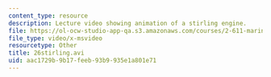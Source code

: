 ```yaml
---
content_type: resource
description: Lecture video showing animation of a stirling engine.
file: https://ol-ocw-studio-app-qa.s3.amazonaws.com/courses/2-611-marine-power-and-propulsion-fall-2006/aac1729b9b17feeb93b9935e1a801e71_26stirling.avi
file_type: video/x-msvideo
resourcetype: Other
title: 26stirling.avi
uid: aac1729b-9b17-feeb-93b9-935e1a801e71
---
```

